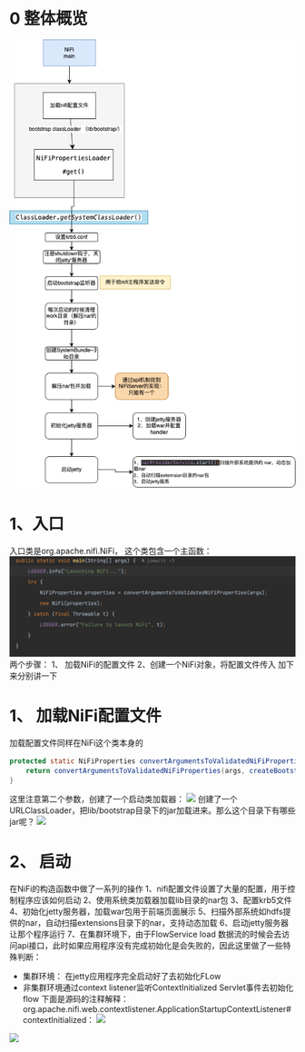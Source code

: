 # 0 整体概览

![](NiFi启动过程/nifi启动流程.png)

# 1、入口
入口类是org.apache.nifi.NiFi， 这个类包含一个主函数：
![](NiFi启动过程/file-20241208213918398.png)
两个步骤：
1、 加载NiFi的配置文件
2、创建一个NiFi对象，将配置文件传入
加下来分别讲一下

# 1、  加载NiFi配置文件
加载配置文件同样在NiFi这个类本身的
```java
protected static NiFiProperties convertArgumentsToValidatedNiFiProperties(String[] args) {  
    return convertArgumentsToValidatedNiFiProperties(args, createBootstrapClassLoader());  
}
```
这里注意第二个参数，创建了一个启动类加载器：
![](assets/NiFi启动过程/file-20241208214428746.png)
创建了一个URLClassLoader，把lib/bootstrap目录下的jar加载进来。那么这个目录下有哪些jar呢？
![](assets/NiFi启动过程/file-20241208214719769.png)


# 2、 启动
在NiFi的构造函数中做了一系列的操作
1、nifi配置文件设置了大量的配置，用于控制程序应该如何启动
2、使用系统类加载器加载lib目录的nar包
3、配置krb5文件
4、初始化jetty服务器，加载war包用于前端页面展示
5、扫描外部系统如hdfs提供的nar，自动扫描extensions目录下的nar，支持动态加载
6、启动jetty服务器让那个程序运行
7、在集群环境下，由于FlowService load 数据流的时候会去访问api接口，此时如果应用程序没有完成初始化是会失败的，因此这里做了一些特殊判断：
-  集群环境： 在jetty应用程序完全启动好了去初始化FLow
- 非集群环境通过context listener监听ContextInitialized Servlet事件去初始化flow
下面是源码的注释解释：
org.apache.nifi.web.contextlistener.ApplicationStartupContextListener#contextInitialized：
![](assets/NiFi启动过程/file-20241209001650379.png)

![](assets/NiFi启动过程/file-20241209001857136.png)
